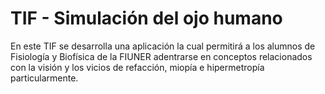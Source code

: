 # TIF - Simulación del ojo humano 

En este TIF se desarrolla una aplicación la cual permitirá a los alumnos de Fisiología y Biofísica de la FIUNER adentrarse en conceptos relacionados con la visión y los vicios de refacción, miopía e hipermetropía particularmente.  
